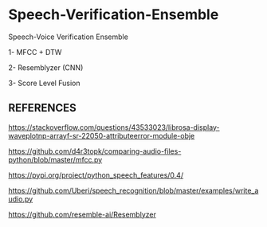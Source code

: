 # Speech-Verification-Ensemble
Speech-Voice Verification Ensemble

1- MFCC + DTW

2- Resemblyzer (CNN)

3- Score Level Fusion

## REFERENCES

https://stackoverflow.com/questions/43533023/librosa-display-waveplotnp-arrayf-sr-22050-attributeerror-module-obje

https://github.com/d4r3topk/comparing-audio-files-python/blob/master/mfcc.py

https://pypi.org/project/python_speech_features/0.4/

https://github.com/Uberi/speech_recognition/blob/master/examples/write_audio.py

https://github.com/resemble-ai/Resemblyzer
